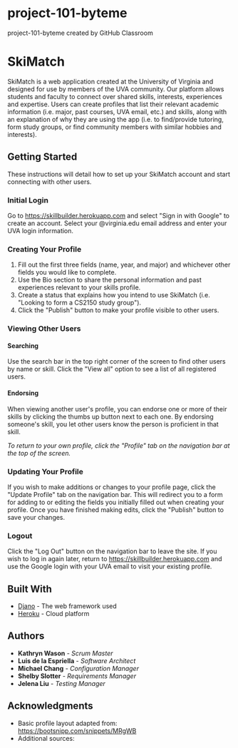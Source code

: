 # project-101-byteme
project-101-byteme created by GitHub Classroom

# SkiMatch

SkiMatch is a web application created at the University of Virginia and designed for use by members of the UVA community. Our platform allows students and faculty to connect over shared skills, interests, experiences and expertise. Users can create profiles that list their relevant academic information (i.e. major, past courses, UVA email, etc.) and skills, along with an explanation of why they are using the app (i.e. to find/provide tutoring, form study groups, or find community members with similar hobbies and interests).

## Getting Started

These instructions will detail how to set up your SkiMatch account and start connecting with other users.

### Initial Login

Go to https://skillbuilder.herokuapp.com and select "Sign in with Google" to create an account. Select your @virginia.edu email address and enter your UVA login information.

### Creating Your Profile

1. Fill out the first three fields (name, year, and major) and whichever other fields you would like to complete.
2. Use the Bio section to share the personal information and past experiences relevant to your skills profile. 
3. Create a status that explains how you intend to use SkiMatch (i.e. "Looking to form a CS2150 study group").
4. Click the "Publish" button to make your profile visible to other users.

### Viewing Other Users

#### Searching
Use the search bar in the top right corner of the screen to find other users by name or skill. Click the "View all" option to see a list of all registered users.

#### Endorsing
When viewing another user's profile, you can endorse one or more of their skills by clicking the thumbs up button next to each one. By endorsing someone's skill, you let other users know the person is proficient in that skill. 

*To return to your own profile, click the "Profile" tab on the navigation bar at the top of the screen.* 

### Updating Your Profile

If you wish to make additions or changes to your profile page, click the "Update Profile" tab on the navigation bar. This will redirect you to a form for adding to or editing the fields you initially filled out when creating your profile. Once you have finished making edits, click the "Publish" button to save your changes.

### Logout

Click the "Log Out" button on the navigation bar to leave the site. If you wish to log in again later, return to https://skillbuilder.herokuapp.com and use the Google login with your UVA email to visit your existing profile.

## Built With

* [Djano](https://www.djangoproject.com/) - The web framework used
* [Heroku](https://www.heroku.com/) - Cloud platform

## Authors

* **Kathryn Wason** - *Scrum Master*
* **Luis de la Espriella** - *Software Architect*
* **Michael Chang** - *Configuration Manager*
* **Shelby Slotter** - *Requirements Manager*
* **Jelena Liu** - *Testing Manager*

## Acknowledgments

* Basic profile layout adapted from: https://bootsnipp.com/snippets/MRgWB
* Additional sources:
